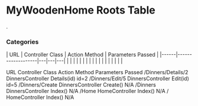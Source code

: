 # MyWoodenHome Roots Table
.

### Categories

|  URL |  Controller Class |  Action Method | Parameters Passed  |
|------|-------------------|---|---|---|
|   |   |   |   |   |
|   |   |   |   |   |
|   |   |   |   |   |


URL	Controller Class	Action Method	Parameters Passed
/Dinners/Details/2	DinnersController	Details(id)	id=2
/Dinners/Edit/5	DinnersController	Edit(id)	id=5
/Dinners/Create	DinnersController	Create()	N/A
/Dinners	DinnersController	Index()	N/A
/Home	HomeController	Index()	N/A
/	HomeController	Index()	N/A